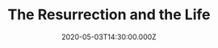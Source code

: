 ---
title: "The Resurrection and the Life"
image: "https://i.imgur.com/1WO4e8m.png"
date: "2020-05-03T14:30:00.000Z"
video:
  type: "vimeo"
  id: 414491429
speaker:
  name: "Bart Wilkins"
  permalink: "bart-wilkins"
series: "i-am"
---
